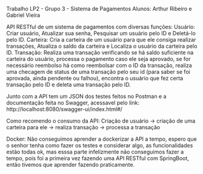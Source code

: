 Trabalho LP2 - Grupo 3 - Sistema de Pagamentos
Alunos: Arthur Ribeiro e Gabriel Vieira

API RESTful de um sistema de pagamentos com diversas funções: 
Usuário:
Criar usuário, Atualizar sua senha, Pesquisar um usuário pelo ID e Deletá-lo pelo ID.
Carteira: 
Cria a carteira de um usuário para que ele consiga realizar transações, Atualiza o saldo da carteira e Localiza o usuário da carteira pelo ID.
Transação:
Realiza uma transação verificando se há saldo suficiente na carteira do usuário, processa o pagamento caso ele seja aprovado, se for necessário reembolso há como reembolsar com o ID da transação, 
realiza uma checagem de status de uma transação pelo seu id (para saber se foi aprovada, ainda pendente ou falhou), encontra o usuário que fez certa transação pelo ID e deleta uma transação pelo ID.

Junto com a API tem um JSON dos testes feitos no Postman e a documentação feita no Swagger, acessavel pelo link: http://localhost:8080/swagger-ui/index.html#/

Como recomendo o consumo da API:
Criação de usuário -> criação de uma carteira para ele -> realiza transação -> processa a transação 

Docker: Não conseguimos aprender a dockerizar a API a tempo, espero que o senhor tenha como fazer os testes e considerar algo, as funcionalidades estão todas ok, mas esssa parte infelizmente não conseguimos 
fazer a tempo, pois foi a primeira vez fazendo uma API RESTful com SpringBoot, então tivemos que aprender fazendo praticamente. 
